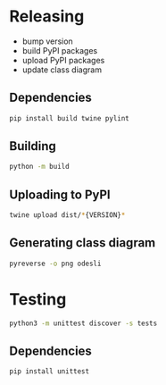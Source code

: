 # Releasing

- bump version
- build PyPI packages
- upload PyPI packages
- update class diagram

## Dependencies

```bash
pip install build twine pylint
```

## Building

```bash
python -m build
```

## Uploading to PyPI

```bash
twine upload dist/*{VERSION}*
```

## Generating class diagram

```bash
pyreverse -o png odesli
```

# Testing

```bash
python3 -m unittest discover -s tests
```

## Dependencies

```bash
pip install unittest
```
